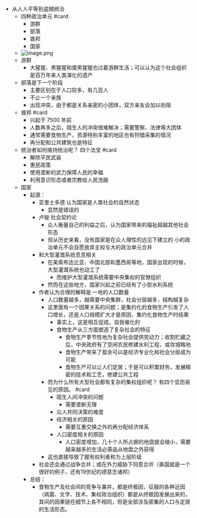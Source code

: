 - 从人人平等到盗贼统治  
	- 四种政治单元 #card  
		- 游群  
		- 部落  
		- 酋邦  
		- 国家  
	- ![image.png](../assets/image_1671594665984_0.png)  
	- 游群  
		- 大猩猩、黑猩猩和倭黑猩猩也过着游群生活；可以认为这个社会组织是百万年来人类演化的遗产  
	- 部落是下一个阶段  
		- 主要区别在于人口较多，有几百人  
		- 不止一个亲族  
		- 出现冲突，由于都是关系亲密的小团体，双方亲友会加以劝阻  
	- 酋邦 #card  
		- 兴起于 7500 年前  
		- 人数再多之后，陌生人的冲突很难解决；需要警察、法律等大团体  
		- 通常需要食物生产，资源特别丰富的地区也有狩猎采集的情况  
		- 再分配和公共建筑也是特征  
	- 统治者如何维持统治呢？ 四个法宝 #card  
		- 解除平民武装  
		- 惠民政策  
		- 使用垄断的武力保障人民的幸福  
		- 利用意识形态或者宗教给人民洗脑  
	- 国家  
		- 起源：  
			- 亚里士多德 认为国家是人类社会的自然状态  
				- 显然是错误的  
			- 卢梭 社会契约论  
				- 众人衡量自己的利益之后，认为国家带来的福祉超越其他社会形态  
				- 但从历史来看，没有国家是在众人理性的远见下建立的 小的政治单元不会自愿放弃主权与大的政治单元合并  
			- 和大型灌溉系统息息相关  
				- 在美索布达比亚、中国北部和墨西哥等地，国家出现的时候，大型灌溉系统也动工了  
					- 而维护大型灌溉系统需要中央集权的官僚组织  
				- 然而在这些地方，国家兴起之前已经有了小型水利系统  
			- 作者认为合理的解释是 一地的人口数量  
				- 人口数量越多，越需要中央集群，社会分层越多，结构越复杂  
				- 这里面有一个因果关系的问题；是集约化的食物生产引发了人口增长，还是人口规模扩大才是原因，集约化食物生产时结果  
					- 事实上，这是相互促成，自我催化的  
					- 食物生产从三方面塑造了复杂社会的特征  
						- 食物生产季节性地为复杂社会提供劳动力；收割贮藏之后，中央政府有了空闲农民修建水利工程，或攻城略地  
						- 食物生产带来了盈余可以是经济专业化和社会分层成为可能  
						- 食物生产可以让人们定居；于是可以积累财务，发展精密的技术和工艺，修建公共工程  
				- 而为什么所有大型社会都有复杂的集权组织呢？ 有四个显而易见的原因。 #card  
					- 陌生人间冲突的问题  
						- 需要垄断无理  
					- 众人共同决策的难度  
					- 经济相关的原因  
						- 需要互惠交换之外的再分配经济体系  
					- 人口密度相关的原因  
						- 人口密度增加，几十个人所占据的地盘就会缩小，需要越来越多的生活必需品从地盘之外获得  
				- 这也直接导致了握有权利者称为上层阶级  
			- 社会还会通过战争合并；或在外力威胁下同意合并（美国就是一个很好的例子，还有19世纪的德意志诸邦）  
		- 总结：  
			- 食物生产及社会间的竞争与兼并，都是终极因，征服的各种近因（病菌、文字、技术、集权政治组织）都是从终极因发展出来的，其间的因果链在细节上各不相同，但是全部涉及密集的人口与定居的生活形态。  
